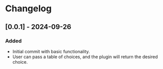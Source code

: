 # Changelog

## [0.0.1] - 2024-09-26
### Added
- Initial commit with basic functionality.
- User can pass a table of choices, and the plugin will return the desired choice.


